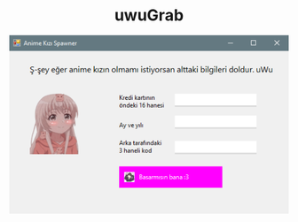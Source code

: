 <h1 align="center">
  uwuGrab
</h1>

<p align="center">
<img src="https://raw.githubusercontent.com/weinzed/uwuGrab/main/Screenshot_1.png" alt="screesnhot"/>
</p>
